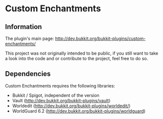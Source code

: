# Custom Enchantments

## Information

The plugin's main page: http://dev.bukkit.org/bukkit-plugins/custom-enchantments/

This project was not originally intended to be public, 
if you still want to take a look into the code and or contribute to the project, 
feel free to do so.

## Dependencies

Custom Enchantments requires the following libraries:

* Bukkit / Spigot, independent of the version
* Vault (http://dev.bukkit.org/bukkit-plugins/vault)
* Worldedit (http://dev.bukkit.org/bukkit-plugins/worldedit/)
* WorldGuard 6.2 (http://dev.bukkit.org/bukkit-plugins/worldguard)
